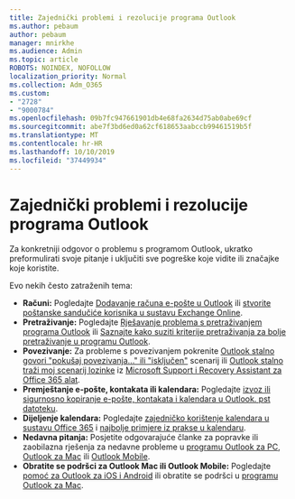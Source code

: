```yaml
---
title: Zajednički problemi i rezolucije programa Outlook
ms.author: pebaum
author: pebaum
manager: mnirkhe
ms.audience: Admin
ms.topic: article
ROBOTS: NOINDEX, NOFOLLOW
localization_priority: Normal
ms.collection: Adm_O365
ms.custom:
- "2728"
- "9000784"
ms.openlocfilehash: 09b7fc947661901db4e68fa2634d75ab0abe69cf
ms.sourcegitcommit: abe7f3bd6ed0a62cf618653aabccb99461519b5f
ms.translationtype: MT
ms.contentlocale: hr-HR
ms.lasthandoff: 10/10/2019
ms.locfileid: "37449934"
---
```

# <a name="outlook-common-issues-and-resolutions"></a>Zajednički problemi i rezolucije programa Outlook

Za konkretniji odgovor o problemu s programom Outlook, ukratko preformulirati svoje pitanje i uključiti sve pogreške koje vidite ili značajke koje koristite.

Evo nekih često zatraženih tema:

- **Računi:** Pogledajte [Dodavanje računa e-pošte u Outlook](https://support.office.com/article/6e27792a-9267-4aa4-8bb6-c84ef146101b) ili [stvorite poštanske sandučiće korisnika u sustavu Exchange Online](https://docs.microsoft.com/Exchange/recipients-in-exchange-online/create-user-mailboxes).
- **Pretraživanje:** Pogledajte [Rješavanje problema s pretraživanjem programa Outlook](https://support.office.com/article/2556b11f-f4d8-46be-b0a7-de33a3f4f066) ili [Saznajte kako suziti kriterije pretraživanja za bolje pretraživanje u programu Outlook](https://support.office.com/article/D824D1E9-A255-4C8A-8553-276FB895A8DA).
- **Povezivanje:** Za probleme s povezivanjem pokrenite [Outlook stalno govori "pokušaj povezivanja..." ili "isključen"](https://aka.ms/SaRA-OutlookDisconnect) scenarij ili [Outlook stalno traži moj scenarij lozinke](https://aka.ms/SaRA-OutlookPwdPrompt) iz [Microsoft Support i Recovery Assistant za Office 365 alat](https://diagnostics.outlook.com/#/).
- **Premještanje e-pošte, kontakata ili kalendara:** Pogledajte [izvoz ili sigurnosno kopiranje e-pošte, kontakata i kalendara u Outlook. pst datoteku](https://support.office.com/article/14252b52-3075-4e9b-be4e-ff9ef1068f91).
- **Dijeljenje kalendara:** Pogledajte [zajedničko korištenje kalendara u sustavu Office 365](https://support.office.com/article/b576ecc3-0945-4d75-85f1-5efafb8a37b4) i [najbolje primjere iz prakse u kalendaru](https://support.office.com/article/D93F72D3-2361-4E0D-8D6A-5C4939C17F39).
- **Nedavna pitanja:** Posjetite odgovarajuće članke za popravke ili zaobilazna rješenja za nedavne probleme u [programu Outlook za PC](https://support.office.com/article/ecf61305-f84f-4e13-bb73-95a214ac1230), [Outlook za Mac](https://support.office.com/article/54afa5e3-db38-422a-9d94-3b55330ded8e) ili [Outlook Mobile](https://support.office.com/article/a264ef01-9c88-48fb-9285-7017e4f31f02).
- **Obratite se podršci za Outlook Mac ili Outlook Mobile:** Pogledajte [pomoć za Outlook za iOS i Android](https://support.office.com/article/218a22d1-9fa5-4889-b689-de1c63493243) ili obratite se podršci u [programu Outlook za Mac](https://support.office.com/article/d0410177-8e65-4487-93f7-206a3a3d71a8).